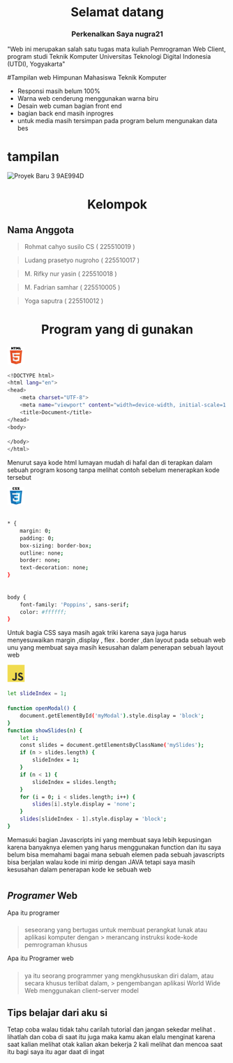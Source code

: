<h1 align="center">Selamat datang</h1>
<h3 align="center">Perkenalkan Saya nugra21</h3>

"Web ini merupakan salah satu tugas mata kuliah Pemrograman Web Client, program studi Teknik Komputer Universitas Teknologi Digital Indonesia (UTDI), Yogyakarta"

#Tampilan web Himpunan Mahasiswa Teknik Komputer

- Responsi masih belum 100%
- Warna web cenderung menggunakan warna biru
- Desain web cuman bagian front end
- bagian back end masih inprogres
- untuk media masih tersimpan pada program belum mengunakan data bes

# tampilan 



![Proyek Baru 3  9AE994D](https://github.com/Nugraa21/HIMATEK/assets/150422561/c6d096d4-af04-4b8e-bee9-631cf4974c1d)

<!-- <img align="right" alt="Coding" width="400" src="https://avatars.githubusercontent.com/u/150422561?v=4"> -->


<h1 align="center"> Kelompok </h1>

##  Nama Anggota
> Rohmat cahyo susilo  CS  ( 225510019 )

>Ludang prasetyo nugroho  ( 225510017 )

>M. Rifky nur yasin  ( 225510018 )

>M. Fadrian samhar   ( 225510005 )

>Yoga saputra   ( 225510012 )


<h3 align="left"></h3>
<p align="left">
<h1 align="center"></h1>
<h1 align="center"> Program yang di gunakan </h1>

<h3 align="left"></h3>
<p align="left">
<!-- <a href="https://www.youtube.com/@nugra2178" target="blank"><img align="center" src="https://raw.githubusercontent.com/rahuldkjain/github-profile-readme-generator/master/src/images/icons/Social/youtube.svg" alt="nugra21" height="30" width="40" /></a>
</p> -->

<p align="left">

<a href="https://www.w3.org/html/" target="_blank" rel="noreferrer"> <img src="https://raw.githubusercontent.com/devicons/devicon/master/icons/html5/html5-original-wordmark.svg" alt="html5" width="40" height="40"/>
</a>

```sh
<!DOCTYPE html>
<html lang="en">
<head>
    <meta charset="UTF-8">
    <meta name="viewport" content="width=device-width, initial-scale=1.0">
    <title>Document</title>
</head>
<body>
    
</body>
</html>
```
Menurut saya kode html lumayan mudah di hafal dan di terapkan dalam sebuah program kosong tanpa melihat contoh sebelum menerapkan kode tersebut 

<a href="https://www.w3schools.com/css/" target="_blank" rel="noreferrer"> <img src="https://raw.githubusercontent.com/devicons/devicon/master/icons/css3/css3-original-wordmark.svg" alt="css3" width="40" height="40"/> 
</a>

```sh

* {
    margin: 0;
    padding: 0;
    box-sizing: border-box;
    outline: none;
    border: none;
    text-decoration: none;
}


body {
    font-family: 'Poppins', sans-serif;
    color: #ffffff;
}

```
Untuk bagia CSS saya masih agak triki karena saya juga harus menyesuwaikan margin ,display , flex . border ,dan layout pada sebuah web unu yang membuat saya masih kesusahan dalam penerapan sebuah layout web 

<a href="https://developer.mozilla.org/en-US/docs/Web/JavaScript" target="_blank" rel="noreferrer"> <img src="https://raw.githubusercontent.com/devicons/devicon/master/icons/javascript/javascript-original.svg" alt="javascript" width="40" height="40"/>
</a>

```sh
let slideIndex = 1;

function openModal() {
    document.getElementById('myModal').style.display = 'block';
}
function showSlides(n) {
    let i;
    const slides = document.getElementsByClassName('mySlides');
    if (n > slides.length) {
        slideIndex = 1;
    }
    if (n < 1) {
        slideIndex = slides.length;
    }
    for (i = 0; i < slides.length; i++) {
        slides[i].style.display = 'none';
    }
    slides[slideIndex - 1].style.display = 'block';
}
```
Memasuki bagian Javascripts  ini yang membuat saya lebih kepusingan karena banyaknya elemen yang harus menggunakan function dan itu saya belum bisa memahami bagai mana sebuah elemen pada sebuah javascripts bisa berjalan walau kode ini mirip dengan JAVA tetapi saya masih kesusahan dalam penerapan kode ke sebuah web 
 </p>

#

## _Programer_ Web

Apa itu programer

<h3 align="left"></h3>

> seseorang yang bertugas untuk membuat perangkat lunak atau aplikasi komputer dengan > merancang
> instruksi kode-kode pemrograman khusus

Apa itu Programer web

<h3 align="left"></h3>

> ya itu
> seorang programmer yang mengkhususkan diri dalam, atau secara khusus terlibat dalam, > pengembangan
> aplikasi World Wide Web menggunakan client–server model

## Tips belajar dari aku si

Tetap coba walau tidak tahu carilah tutorial
dan jangan sekedar melihat . lihatlah dan coba di saat itu juga maka kamu akan elalu menginat karena saat kalian melihat otak kalian akan bekerja 2 kali melihat dan mencoa saat itu
bagi saya itu agar daat di ingat
